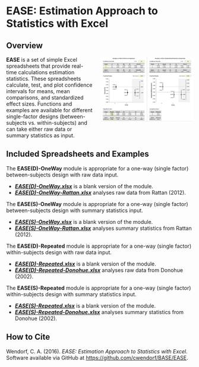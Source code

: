 # EASE: Estimation Approach to Statistics with Excel

## Overview

<img src="EASE.jpg" alt="EASE" align="right" style="padding: 0px 0px 20px 20px;">

**EASE** is a set of simple Excel spreadsheets that provide real-time calculations estimation statistics. These spreadsheets calculate, test, and plot confidence intervals for means, mean comparisons, and standardized effect sizes. Functions and examples are available for different single-factor designs (between-subjects vs. within-subjects) and can take either raw data or summary statistics as input. 

## Included Spreadsheets and Examples

The **EASE(D)-OneWay** module is appropriate for a one-way (single factor) between-subjects design with raw data input.

- [**_EASE(D)-OneWay.xlsx_**](./EASE(D)-OneWay.xlsx) is a blank version of the module.
- [**_EASE(D)-OneWay-Rattan.xlsx_**](./EASE(D)-OneWay-Wendorf.xlsx) analyses raw data from Rattan (2012).

The **EASE(S)-OneWay** module is appropriate for a one-way (single factor) between-subjects design with summary statistics input.

- [**_EASE(S)-OneWay.xlsx_**](./EASE(S)-OneWay.xlsx) is a blank version of the module.
- [**_EASE(S)-OneWay-Rattan.xlsx_**](./EASE(S)-OneWay-Wendorf.xlsx) analyses summary statistics from Rattan (2012).

The **EASE(D)-Repeated** module is appropriate for a one-way (single factor) within-subjects design with raw data input.

- [**_EASE(D)-Repeated.xlsx_**](./EASE(D)-Repeated.xlsx) is a blank version of the module.
- [**_EASE(D)-Repeated-Donohue.xlsx_**](./EASE(D)-Repeated-Donohue.xlsx) analyses raw data from Donohue (2002).

The **EASE(S)-Repeated** module is appropriate for a one-way (single factor) within-subjects design with summary statistics input.

- [**_EASE(S)-Repeated.xlsx_**](./EASE(S)-Repeated.xlsx) is a blank version of the module.
- [**_EASE(S)-Repeated-Donohue.xlsx_**](./EASE(S)-Repeated-Donohue.xlsx) analyses summary statistics from Donohue (2002).

## How to Cite

Wendorf, C. A. (2016). _EASE: Estimation Approach to Statistics with Excel._ Software available via GitHub at https://github.com/cwendorf/BASE/EASE.

